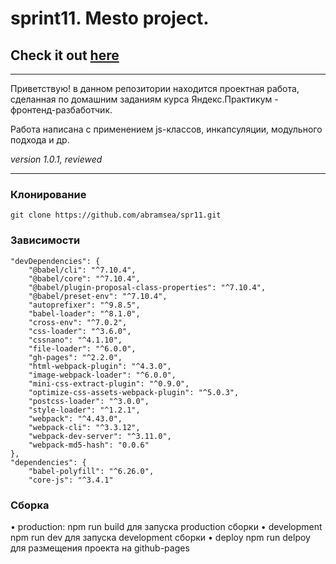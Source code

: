 # sprint11. Mesto project.  
## Check it out [here](https://abramsea.github.io/spr11/)

---

Приветствую! в данном репозитории находится проектная работа, сделанная по домашним заданиям курса Яндекс.Практикум - фронтенд-разбаботчик.

Работа написана с применением js-классов, инкапсуляции, модульного подхода и др.

_version 1.0.1, reviewed_

---

### Клонирование


    git clone https://github.com/abramsea/spr11.git

### Зависимости

    "devDependencies": {
        "@babel/cli": "^7.10.4",
        "@babel/core": "^7.10.4",
        "@babel/plugin-proposal-class-properties": "^7.10.4",
        "@babel/preset-env": "^7.10.4",
        "autoprefixer": "^9.8.5",
        "babel-loader": "^8.1.0",
        "cross-env": "^7.0.2",
        "css-loader": "^3.6.0",
        "cssnano": "^4.1.10",
        "file-loader": "^6.0.0",
        "gh-pages": "^2.2.0",
        "html-webpack-plugin": "^4.3.0",
        "image-webpack-loader": "^6.0.0",
        "mini-css-extract-plugin": "^0.9.0",
        "optimize-css-assets-webpack-plugin": "^5.0.3",
        "postcss-loader": "^3.0.0",
        "style-loader": "^1.2.1",
        "webpack": "^4.43.0",
        "webpack-cli": "^3.3.12",
        "webpack-dev-server": "^3.11.0",
        "webpack-md5-hash": "0.0.6"
    },
    "dependencies": {
        "babel-polyfill": "^6.26.0",
        "core-js": "^3.4.1"

### Сборка

&bull; production:
    npm run build для запуска production сборки
&bull; development
    npm run dev для запуска development сборки
&bull; deploy
    npm run delpoy для размещения проекта на github-pages
